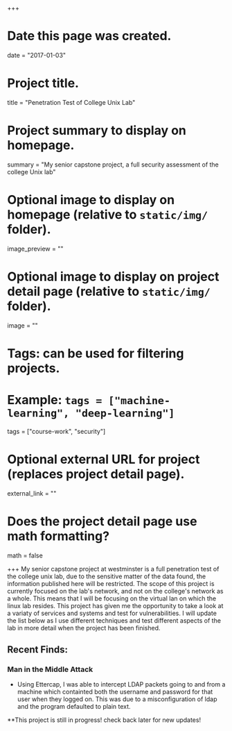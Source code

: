 +++
# Date this page was created.
date = "2017-01-03"

# Project title.
title = "Penetration Test of College Unix Lab"

# Project summary to display on homepage.
summary = "My senior capstone project, a full security assessment of the college Unix lab" 

# Optional image to display on homepage (relative to `static/img/` folder).
image_preview = ""

# Optional image to display on project detail page (relative to `static/img/` folder).
image = ""

# Tags: can be used for filtering projects.
# Example: `tags = ["machine-learning", "deep-learning"]`
tags = ["course-work", "security"]

# Optional external URL for project (replaces project detail page).
external_link = ""

# Does the project detail page use math formatting?
math = false

+++
My senior capstone project at westminster is a full penetration test of the college unix lab, due to the sensitive matter of the data found, the information published here will be restricted. The scope of this project is currently focused on the lab's network, and not on the college's network as a whole. This means that I will be focusing on the virtual lan on which the linux lab resides. This project has given me the opportunity to take a look at a variaty of services and systems and test for vulnerabilities. I will update the list below as I use different techniques and test different aspects of the lab in more detail when the project has been finished.

## Recent Finds:

### Man in the Middle Attack

* Using Ettercap, I was able to intercept LDAP packets going to and from a machine which containted both the username and password for that user when they logged on. This was due to a misconfiguration of ldap and the program defaulted to plain text.
 
**This project is still in progress! check back later for new updates!

